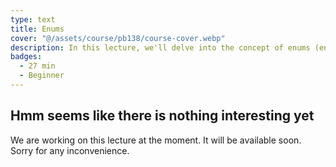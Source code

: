 ```yaml
---
type: text
title: Enums
cover: "@/assets/course/pb138/course-cover.webp"
description: In this lecture, we'll delve into the concept of enums (enumerations) in Rust. Enums are a powerful feature that allows you to define custom types with a finite set of possible values. We'll explore how to declare and use enums, creating them to represent various states, options, or choices in your programs. With practical examples, you'll see how enums can enhance code readability and make it more robust by providing a structured way to handle different cases. By the end of this lecture, you'll have a solid grasp of how to leverage enums effectively in Rust for better program organization and control flow.
badges:
  - 27 min
  - Beginner
---
```


## Hmm seems like there is nothing interesting yet

We are working on this lecture at the moment. It will be available soon. Sorry for any inconvenience.
